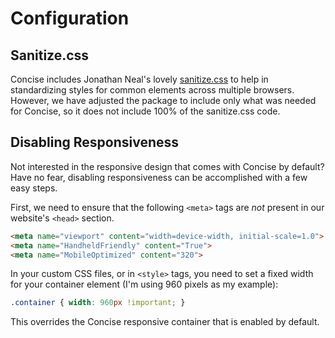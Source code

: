 # Configuration

## Sanitize.css

Concise includes Jonathan Neal's lovely <a href="http://jonathantneal.github.io/sanitize.css/" target="_blank">sanitize.css</a> to help in standardizing styles for common elements across multiple browsers. However, we have adjusted the package to include only what was needed for Concise, so it does not include 100% of the sanitize.css code.

## Disabling Responsiveness

Not interested in the responsive design that comes with Concise by default? Have no fear, disabling responsiveness can be accomplished with a few easy steps.

First, we need to ensure that the following `<meta>` tags are *not* present in our website's `<head>` section.

```html
<meta name="viewport" content="width=device-width, initial-scale=1.0">
<meta name="HandheldFriendly" content="True">
<meta name="MobileOptimized" content="320">
```

In your custom CSS files, or in `<style>` tags, you need to set a fixed width for your container element (I'm using 960 pixels as my example):

```css
.container { width: 960px !important; }
```

This overrides the Concise responsive container that is enabled by default.
